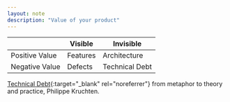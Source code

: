 ```yaml
---
layout: note
description: "Value of your product"
---
```


| | Visible | Invisible |
| --- | --- | --- |
| Positive Value | Features | Architecture |
| Negative Value | Defects | Technical Debt |

[Technical Debt][1]{:target="_blank" rel="noreferrer"} from metaphor to theory and practice,
Philippe Kruchten.


[1]: https://pkruchten.files.wordpress.com/2012/08/kruchten-120821-techdebt.pdf
